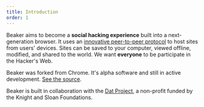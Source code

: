 ```yaml
---
title: Introduction
order: 1
---
```


Beaker aims to become a **social hacking experience** built into a next-generation browser. It uses an [innovative&nbsp;peer-to-peer&nbsp;protocol](/docs/dat/intro.html) to host sites from users' devices. Sites can be saved to your computer, viewed offline, modified, and shared to the world. We want **everyone** to be participate in the Hacker's Web.

Beaker was forked from Chrome. It's alpha software and still in active development. [See the source](https://github.com/beakerbrowser/beaker).

Beaker is built in collaboration with the [Dat Project](https://datproject.org), a non-profit funded by the Knight and Sloan Foundations.